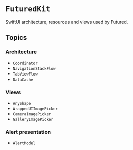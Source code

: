 # ``FuturedKit``

SwiftUI architecture, resources and views used by Futured.

## Topics

### Architecture

- ``Coordinator``
- ``NavigationStackFlow``
- ``TabViewFlow``
- ``DataCache``

### Views

- ``AnyShape``
- ``WrappedUIImagePicker``
- ``CameraImagePicker``
- ``GalleryImagePicker``

### Alert presentation

- ``AlertModel``
